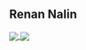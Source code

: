 
## Renan Nalin


  <a href="https://github.com/rnalin">
  <img align="center" src="https://github-readme-stats.vercel.app/api?username=rnalin&show_icons=true&theme=radical&include_all_commits=true&count_private=true"/>
  <img align="center" src="https://github-readme-stats.vercel.app/api/top-langs/?username=rnalin&count_private=true&layout=compact&langs_count=7&theme=radical"/>


